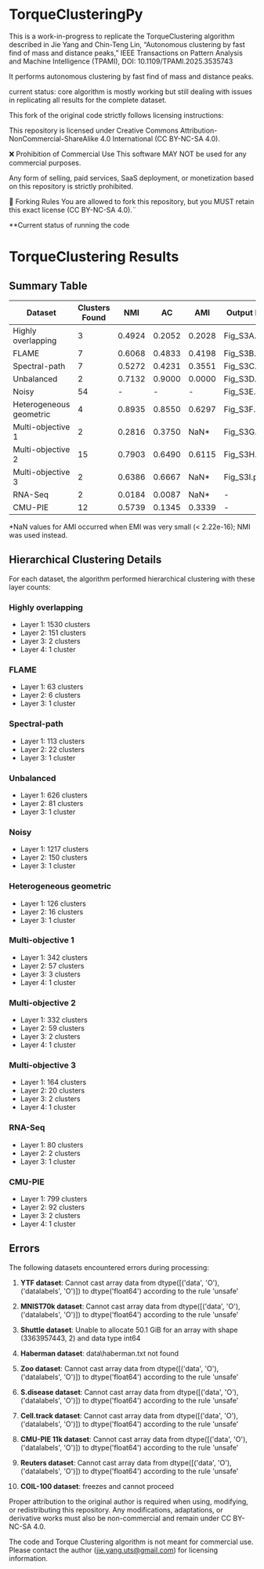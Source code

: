 # TorqueClusteringPy
This is a work-in-progress to replicate the TorqueClustering algorithm described in Jie Yang and Chin-Teng Lin, “Autonomous clustering by fast find of mass and distance peaks,” IEEE Transactions on Pattern Analysis and Machine Intelligence (TPAMI), DOI: 10.1109/TPAMI.2025.3535743

It performs autonomous clustering by fast find of mass and distance peaks.

current status: core algorithm is mostly working but still dealing with issues in replicating all results for the complete dataset.

This fork of the original code strictly follows licensing instructions:

This repository is licensed under Creative Commons Attribution-NonCommercial-ShareAlike 4.0 International (CC BY-NC-SA 4.0).

❌ Prohibition of Commercial Use
This software MAY NOT be used for any commercial purposes.

Any form of selling, paid services, SaaS deployment, or monetization based on this repository is strictly prohibited.

🔄 Forking Rules
You are allowed to fork this repository, but you MUST retain this exact license (CC BY-NC-SA 4.0).¨


**Current status of running the code
# TorqueClustering Results

## Summary Table

| Dataset | Clusters Found | NMI | AC | AMI | Output File |
|---------|---------------|-----|----|----|-------------|
| Highly overlapping | 3 | 0.4924 | 0.2052 | 0.2028 | Fig_S3A.png |
| FLAME | 7 | 0.6068 | 0.4833 | 0.4198 | Fig_S3B.png |
| Spectral-path | 7 | 0.5272 | 0.4231 | 0.3551 | Fig_S3C.png |
| Unbalanced | 2 | 0.7132 | 0.9000 | 0.0000 | Fig_S3D.png |
| Noisy | 54 | - | - | - | Fig_S3E.png |
| Heterogeneous geometric | 4 | 0.8935 | 0.8550 | 0.6297 | Fig_S3F.png |
| Multi-objective 1 | 2 | 0.2816 | 0.3750 | NaN* | Fig_S3G.png |
| Multi-objective 2 | 15 | 0.7903 | 0.6490 | 0.6115 | Fig_S3H.png |
| Multi-objective 3 | 2 | 0.6386 | 0.6667 | NaN* | Fig_S3I.png |
| RNA-Seq | 2 | 0.0184 | 0.0087 | NaN* | - |
| CMU-PIE | 12 | 0.5739 | 0.1345 | 0.3339 | - |

*NaN values for AMI occurred when EMI was very small (< 2.22e-16); NMI was used instead.

## Hierarchical Clustering Details

For each dataset, the algorithm performed hierarchical clustering with these layer counts:

### Highly overlapping
- Layer 1: 1530 clusters
- Layer 2: 151 clusters
- Layer 3: 2 clusters
- Layer 4: 1 cluster

### FLAME
- Layer 1: 63 clusters
- Layer 2: 6 clusters
- Layer 3: 1 cluster

### Spectral-path
- Layer 1: 113 clusters
- Layer 2: 22 clusters
- Layer 3: 1 cluster

### Unbalanced
- Layer 1: 626 clusters
- Layer 2: 81 clusters
- Layer 3: 1 cluster

### Noisy
- Layer 1: 1217 clusters
- Layer 2: 150 clusters
- Layer 3: 1 cluster

### Heterogeneous geometric
- Layer 1: 126 clusters
- Layer 2: 16 clusters
- Layer 3: 1 cluster

### Multi-objective 1
- Layer 1: 342 clusters
- Layer 2: 57 clusters
- Layer 3: 3 clusters
- Layer 4: 1 cluster

### Multi-objective 2
- Layer 1: 332 clusters
- Layer 2: 59 clusters
- Layer 3: 2 clusters
- Layer 4: 1 cluster

### Multi-objective 3
- Layer 1: 164 clusters
- Layer 2: 20 clusters
- Layer 3: 2 clusters
- Layer 4: 1 cluster

### RNA-Seq
- Layer 1: 80 clusters
- Layer 2: 2 clusters
- Layer 3: 1 cluster

### CMU-PIE
- Layer 1: 799 clusters
- Layer 2: 92 clusters
- Layer 3: 2 clusters
- Layer 4: 1 cluster

## Errors

The following datasets encountered errors during processing:

1. **YTF dataset**: Cannot cast array data from dtype([('data', 'O'), ('datalabels', 'O')]) to dtype('float64') according to the rule 'unsafe'

2. **MNIST70k dataset**: Cannot cast array data from dtype([('data', 'O'), ('datalabels', 'O')]) to dtype('float64') according to the rule 'unsafe'

3. **Shuttle dataset**: Unable to allocate 50.1 GiB for an array with shape (3363957443, 2) and data type int64

4. **Haberman dataset**: data\haberman.txt not found

5. **Zoo dataset**: Cannot cast array data from dtype([('data', 'O'), ('datalabels', 'O')]) to dtype('float64') according to the rule 'unsafe'

6. **S.disease dataset**: Cannot cast array data from dtype([('data', 'O'), ('datalabels', 'O')]) to dtype('float64') according to the rule 'unsafe'

7. **Cell.track dataset**: Cannot cast array data from dtype([('data', 'O'), ('datalabels', 'O')]) to dtype('float64') according to the rule 'unsafe'

8. **CMU-PIE 11k dataset**: Cannot cast array data from dtype([('data', 'O'), ('datalabels', 'O')]) to dtype('float64') according to the rule 'unsafe'

9. **Reuters dataset**: Cannot cast array data from dtype([('data', 'O'), ('datalabels', 'O')]) to dtype('float64') according to the rule 'unsafe'

10. **COIL-100 dataset**: freezes and cannot proceed

Proper attribution to the original author is required when using, modifying, or redistributing this repository.
Any modifications, adaptations, or derivative works must also be non-commercial and remain under CC BY-NC-SA 4.0.



The code and Torque Clustering algorithm is not meant for commercial use. Please contact the author (jie.yang.uts@gmail.com) for licensing information.
